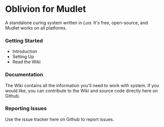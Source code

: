 # Oblivion for Mudlet
A standalone curing system written in *Lua*. It's free, open-source, and Mudlet works on all platforms.

### Getting Started
* Introduction
* Setting Up
* Read the Wiki

### Documentation
The Wiki contains all the information you'll need to work with system. If you would like, you can contribute to the Wiki and source code directly here on Github.

### Reporting Issues
Use the issue tracker here on Github to report issues.
